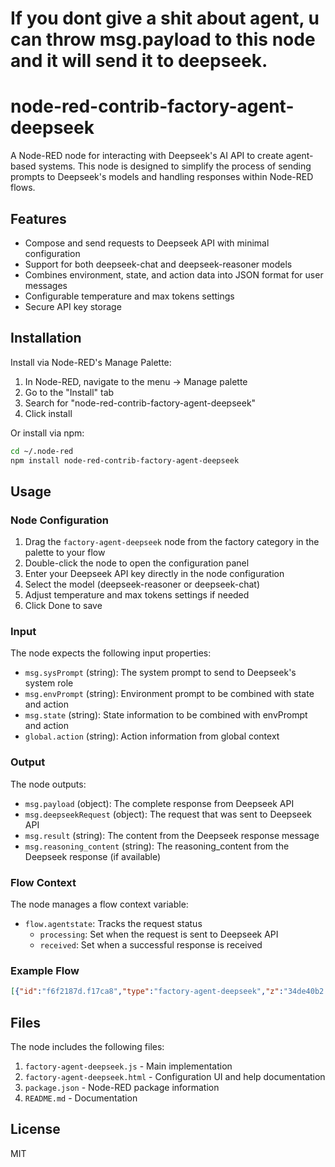 # If you dont give a shit about agent, u can throw msg.payload to this node and it will send it to deepseek.

# node-red-contrib-factory-agent-deepseek

A Node-RED node for interacting with Deepseek's AI API to create agent-based systems. This node is designed to simplify the process of sending prompts to Deepseek's models and handling responses within Node-RED flows.


## Features

- Compose and send requests to Deepseek API with minimal configuration
- Support for both deepseek-chat and deepseek-reasoner models
- Combines environment, state, and action data into JSON format for user messages
- Configurable temperature and max tokens settings
- Secure API key storage

## Installation

Install via Node-RED's Manage Palette:

1. In Node-RED, navigate to the menu → Manage palette
2. Go to the "Install" tab
3. Search for "node-red-contrib-factory-agent-deepseek"
4. Click install

Or install via npm:

```bash
cd ~/.node-red
npm install node-red-contrib-factory-agent-deepseek
```

## Usage

### Node Configuration

1. Drag the `factory-agent-deepseek` node from the factory category in the palette to your flow
2. Double-click the node to open the configuration panel
3. Enter your Deepseek API key directly in the node configuration
4. Select the model (deepseek-reasoner or deepseek-chat)
5. Adjust temperature and max tokens settings if needed
6. Click Done to save

### Input

The node expects the following input properties:

- `msg.sysPrompt` (string): The system prompt to send to Deepseek's system role
- `msg.envPrompt` (string): Environment prompt to be combined with state and action
- `msg.state` (string): State information to be combined with envPrompt and action
- `global.action` (string): Action information from global context

### Output

The node outputs:

- `msg.payload` (object): The complete response from Deepseek API
- `msg.deepseekRequest` (object): The request that was sent to Deepseek API
- `msg.result` (string): The content from the Deepseek response message
- `msg.reasoning_content` (string): The reasoning_content from the Deepseek response (if available)

### Flow Context

The node manages a flow context variable:

- `flow.agentstate`: Tracks the request status
  - `processing`: Set when the request is sent to Deepseek API
  - `received`: Set when a successful response is received

### Example Flow

```json
[{"id":"f6f2187d.f17ca8","type":"factory-agent-deepseek","z":"34de40b2.eb705","name":"Deepseek Agent","model":"deepseek-reasoner","temperature":"0.7","maxTokens":"2048","x":450,"y":300,"wires":[["c234a454.0cb648"]],"credentials":{"apiKey":"YOUR_API_KEY_HERE"}},{"id":"5a35c1ae.5e231","type":"inject","z":"34de40b2.eb705","name":"Test Input","props":[{"p":"sysPrompt","v":"You are a helpful assistant.","vt":"str"},{"p":"envPrompt","v":"Current time: 14:30","vt":"str"},{"p":"state","v":"User asked about weather.","vt":"str"}],"repeat":"","crontab":"","once":false,"onceDelay":0.1,"topic":"","x":270,"y":300,"wires":[["f6f2187d.f17ca8"]]},{"id":"c234a454.0cb648","type":"debug","z":"34de40b2.eb705","name":"Response","active":true,"tosidebar":true,"console":false,"tostatus":false,"complete":"payload","targetType":"msg","statusVal":"","statusType":"auto","x":640,"y":300,"wires":[]}]
```

## Files

The node includes the following files:

1. `factory-agent-deepseek.js` - Main implementation
2. `factory-agent-deepseek.html` - Configuration UI and help documentation
3. `package.json` - Node-RED package information
4. `README.md` - Documentation

## License

MIT